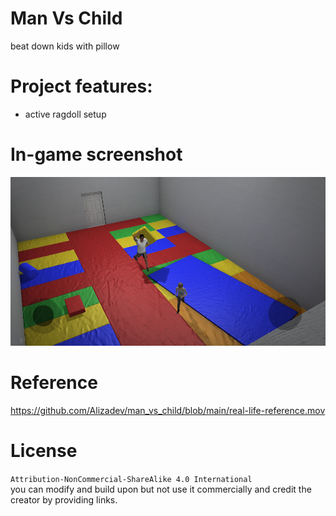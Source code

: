 # Man Vs Child
beat down kids with pillow

# Project features:
- active ragdoll setup

# In-game screenshot
![alt text](https://github.com/Alizadev/man_vs_child/blob/main/Screenshot%202023-09-17%20175721.png "#1")

# Reference
https://github.com/Alizadev/man_vs_child/blob/main/real-life-reference.mov
  
# License
`Attribution-NonCommercial-ShareAlike 4.0 International`<br>
you can modify and build upon but not use it commercially and credit the creator by providing links.
